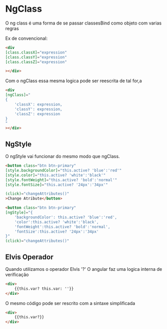 # NgClass

O ng class é uma forma de se passar classesBind como objeto com varias regras

Ex de convencional:

~~~ html
<div 
[class.classX]="expression"
[class.classY]="expression"
[class.classZ]="expression"

></div>
~~~

Com o ngClass essa mesma logica pode ser reescrita de tal for,a

~~~ html
<div
[ngClass]="
{
    'classX': expression,
    'classY': expression,
    'classZ': expression
}
"
></div>
~~~


## NgStyle

O ngStyle vai funcionar do mesmo modo que ngClass.


~~~ html
<button class="btn btn-primary"
[style.backgroundColor]="this.active? 'blue':'red'"
[style.color]="this.active? 'white':'black'"
[style.fontWeight]="this.active? 'bold':'normal'"
[style.fontSize]="this.active? '24px':'34px'"

(click)="changeAttributes()"
>Change Atribute</button>
~~~



~~~ html
<button class="btn btn-primary"
[ngStyle]="{
    'backgroundColor': this.active? 'blue':'red',
    'color':this.active? 'white':'black',
    'fontWeight':this.active? 'bold':'normal',
    'fontSize':this.active? '24px':'34px'
}"
(click)="changeAttributes()"
~~~

## Elvis Operador

Quando utilizamos o operador Elvis '?' O angular faz uma logica interna de verificação

~~~ html
<div>
    {{this.var? this.var: ''}}
</div>
~~~

O mesmo código pode ser rescrito com a sintaxe simplificada

~~~ html
<div>
    {{this.var?}}
</div>
~~~

